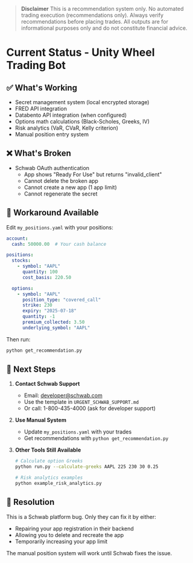 > **Disclaimer**
> This is a recommendation system only. No automated trading execution (recommendations only). Always verify recommendations before placing trades. All outputs are for informational purposes only and do not constitute financial advice.

# Current Status - Unity Wheel Trading Bot

## ✅ What's Working
- Secret management system (local encrypted storage)
- FRED API integration
- Databento API integration (when configured)
- Options math calculations (Black-Scholes, Greeks, IV)
- Risk analytics (VaR, CVaR, Kelly criterion)
- Manual position entry system

## ❌ What's Broken
- Schwab OAuth authentication
  - App shows "Ready For Use" but returns "invalid_client"
  - Cannot delete the broken app
  - Cannot create a new app (1 app limit)
  - Cannot regenerate the secret

## 🔧 Workaround Available

Edit `my_positions.yaml` with your positions:
```yaml
account:
  cash: 50000.00  # Your cash balance

positions:
  stocks:
    - symbol: "AAPL"
      quantity: 100
      cost_basis: 220.50

  options:
    - symbol: "AAPL"
      position_type: "covered_call"
      strike: 230
      expiry: "2025-07-18"
      quantity: -1
      premium_collected: 3.50
      underlying_symbol: "AAPL"
```

Then run:
```bash
python get_recommendation.py
```

## 📧 Next Steps

1. **Contact Schwab Support**
   - Email: developer@schwab.com
   - Use the template in `URGENT_SCHWAB_SUPPORT.md`
   - Or call: 1-800-435-4000 (ask for developer support)

2. **Use Manual System**
   - Update `my_positions.yaml` with your trades
   - Get recommendations with `python get_recommendation.py`

3. **Other Tools Still Available**
   ```bash
   # Calculate option Greeks
   python run.py --calculate-greeks AAPL 225 230 30 0.25

   # Risk analytics examples
   python example_risk_analytics.py
   ```

## 🎯 Resolution
This is a Schwab platform bug. Only they can fix it by either:
- Repairing your app registration in their backend
- Allowing you to delete and recreate the app
- Temporarily increasing your app limit

The manual position system will work until Schwab fixes the issue.

